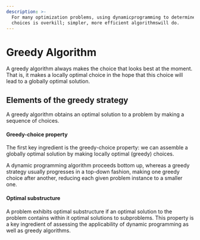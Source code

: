 ```yaml
---
description: >-
  For many optimization problems, using dynamicprogramming to determine the best
  choices is overkill; simpler, more efficient algorithmswill do.
---
```


# Greedy Algorithm

A greedy algorithm always makes the choice that looks best at the moment. That is, it makes a locally optimal choice in the hope that this choice will lead to a globally optimal solution.

## Elements of the greedy strategy

A greedy algorithm obtains an optimal solution to a problem by making a sequence of choices. 

#### Greedy-choice property

The first key ingredient is the greedy-choice property: we can assemble a globally optimal solution by making locally optimal \(greedy\) choices.

A dynamic programming algorithm proceeds bottom up, whereas a greedy strategy usually progresses in a top-down fashion, making one greedy choice after another, reducing each given problem instance to a smaller one.

#### Optimal substructure

A problem exhibits optimal substructure if an optimal solution to the problem contains within it optimal solutions to subproblems. This property is a key ingredient of assessing the applicability of dynamic programming as well as greedy algorithms.




